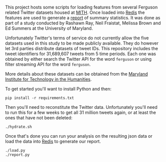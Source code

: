 This project hosts some scripts for loading features from several Ferguson 
related Twitter datasets housed at [MITH]. Once loaded into [Redis] the 
features are used to generate a [report] of summary statistics. It was done
as part of a study conducted by Rashawn Ray, Neil Fraistat, Melissa Brown
and Ed Summers at the University of Maryland.

Unfortunately Twitter's terms of service do not currently allow the 
five datasets used in this study to be made publicly available. They do
however let 3rd parties distribute datasets of tweet IDs. This repository
includes the tweet identifiers for 31,689,607 tweets from 5 time periods.
Each one was obtained by either search the Twitter API for the word `ferguson`
or using filter streaming API for the word `ferguson`.

More details about these datasets can be obtained from the [Maryland Institute for Technology in the Humanities].

To get started you'll want to install Python and then:

    pip install -r requirements.txt

Then you'll need to reconstitute the Twitter data. Unfortunately you'll need to
run this for a few weeks to get all 31 million tweets again, or at least the
ones that have not been deleted:

    ./hydrate.sh

Once that's done you can run your analysis on the resulting json data or load
the data into [Redis] to generate our report.

    ./load.py
    ./report.py

[MITH]: http://mith.umd.edu
[report]: https://github.com/edsu/ferguson-analysis/blob/master/report.md
[Redis]: http://redis.io
[Maryland Institute for Technology in the Humanities]: http://mith.umd.edu
